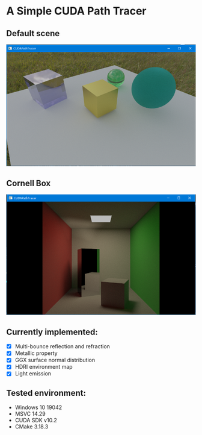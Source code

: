 # A Simple CUDA Path Tracer 

## Default scene

![tracerdefault](imgs/tracer01_default.png?raw=true)

## Cornell Box

![tracerbox](imgs/tracer02_cornellbox.png?raw=true)


## Currently implemented:
 - [x] Multi-bounce reflection and refraction
 - [x] Metallic property
 - [x] GGX surface normal distribution
 - [x] HDRI environment map
 - [x] Light emission

## Tested environment:
  - Windows 10 19042
  - MSVC 14.29
  - CUDA SDK v10.2
  - CMake 3.18.3
